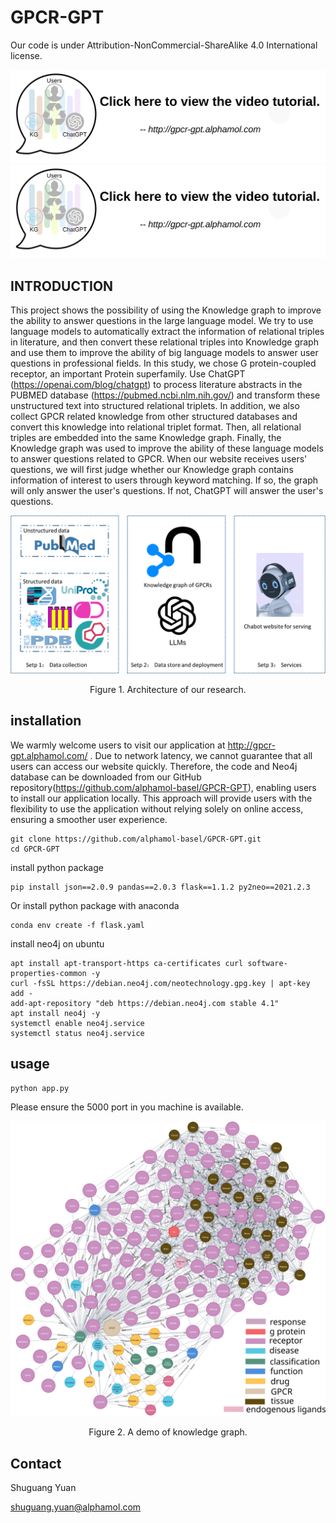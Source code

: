

# GPCR-GPT

Our code is under Attribution-NonCommercial-ShareAlike 4.0 International license.

<!---
[![video]](https://www.bilibili.com/video/BV1Ez4y1A7fZ/?spm_id_from=333.999.0.0&vd_source=b5bc1ef0479d0aac91bd9e28fd715a4f)  
[video]:static/video.png "video tutorial"
--->

[![IMAGE ALT TEXT](static/video.png)](https://www.bilibili.com/video/BV1Ez4y1A7fZ/?spm_id_from=333.999.0.0&vd_source=b5bc1ef0479d0aac91bd9e28fd715a4f "Unity Snake Game")
[![IMAGE ALT TEXT](static/video.png)](https://www.youtube.com/watch?v=GtlcOowVptU "video tutorial")

## INTRODUCTION

This project shows the possibility of using the Knowledge graph to improve the ability to answer questions in the large language model. We try to use language models to automatically extract the information of relational triples in literature, and then convert these relational triples into Knowledge graph and use them to improve the ability of big language models to answer user questions in professional fields.
In this study, we chose G protein-coupled receptor, an important Protein superfamily. Use ChatGPT (https://openai.com/blog/chatgpt) to process literature abstracts in the PUBMED database (https://pubmed.ncbi.nlm.nih.gov/) and transform these unstructured text into structured relational triplets. In addition, we also collect GPCR related knowledge from other structured databases and convert this knowledge into relational triplet format. Then, all relational triples are embedded into the same Knowledge graph. Finally, the Knowledge graph was used to improve the ability of these language models to answer questions related to GPCR. When our website receives users' questions, we will first judge whether our Knowledge graph contains information of interest to users through keyword matching. If so, the graph will only answer the user's questions. If not, ChatGPT will answer the user's questions.

![image](static/figure_1.png)
<p align="center">Figure 1. Architecture of our research.</p>

## installation

We warmly welcome users to visit our application at http://gpcr-gpt.alphamol.com/ . Due to network latency, we cannot guarantee that all users can access our website quickly. Therefore, the code and Neo4j database can be downloaded from our GitHub repository(https://github.com/alphamol-basel/GPCR-GPT), enabling users to install our application locally. This approach will provide users with the flexibility to use the application without relying solely on online access, ensuring a smoother user experience.

```
git clone https://github.com/alphamol-basel/GPCR-GPT.git
cd GPCR-GPT
```

install python package

```
pip install json==2.0.9 pandas==2.0.3 flask==1.1.2 py2neo==2021.2.3
```

Or install python package with anaconda

```
conda env create -f flask.yaml
```

install neo4j on ubuntu

```
apt install apt-transport-https ca-certificates curl software-properties-common -y
curl -fsSL https://debian.neo4j.com/neotechnology.gpg.key | apt-key add -
add-apt-repository "deb https://debian.neo4j.com stable 4.1"
apt install neo4j -y
systemctl enable neo4j.service
systemctl status neo4j.service
```

## usage

```
python app.py
```

Please ensure the 5000 port in you machine is available.

![image](static/figure_2.svg)
<p align="center">Figure 2. A demo of knowledge graph.</p>

## Contact
Shuguang Yuan

shuguang.yuan@alphamol.com
